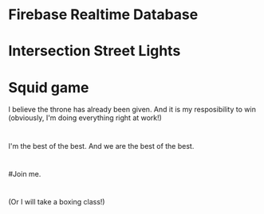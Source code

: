 # Firebase Realtime Database
# Intersection Street Lights
# Squid game

I believe the throne has already been given. And it is my resposibility to win (obviously, I'm doing everything right at work!)
#
I'm the best of the best. And we are the best of the best.
#
#Join me.
#
(Or I will take a boxing class!)
